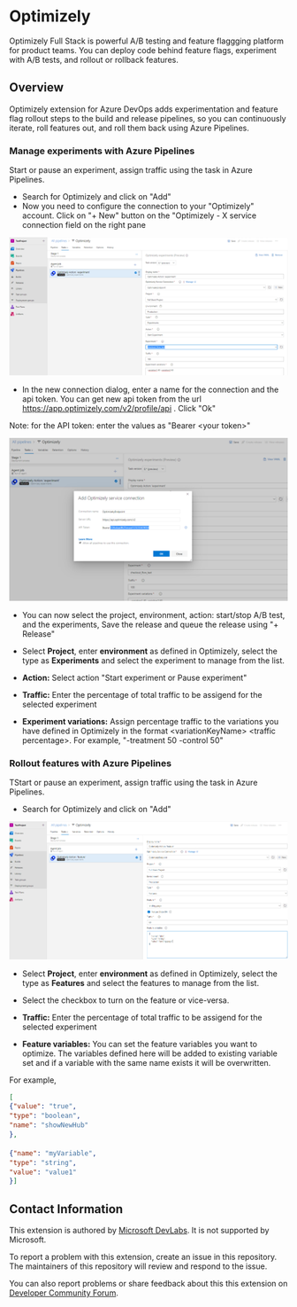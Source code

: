 # Optimizely

Optimizely Full Stack is powerful A/B testing and feature flaggging platform for product teams. You can deploy code behind feature flags, experiment with A/B tests, and rollout or rollback features.

## Overview

Optimizely extension for Azure DevOps adds experimentation and feature flag rollout steps to the build and release pipelines, so you can continuously iterate, roll features out, and roll them back using Azure Pipelines. 


### Manage experiments with Azure Pipelines

Start or pause an experiment, assign traffic using the task in Azure Pipelines.

* Search for Optimizely and click on "Add"
* Now you need to configure the connection to your "Optimizely" account. Click on "+ New" button on the "Optimizely - X service connection field on the right pane

![Configure optimizely](images/11.png)

* In the new connection dialog, enter a name for the connection and the api token. You can get new api token from the url https://app.optimizely.com/v2/profile/api . Click "Ok"

Note: for the API token: enter the values as "Bearer &lt;your token&gt;"

![API Token](images/12.png)

* You can now select the project, environment, action: start/stop A/B test, and the experiments, Save the release and queue the release using "+ Release"

* Select **Project**, enter **environment** as defined in Optimizely, select the type as **Experiments** and select the experiment to manage from the list.

* **Action:** Select action "Start experiment or Pause experiment"

* **Traffic:** Enter the percentage of total traffic to be assigend for the selected experiment

* **Experiment variations:** Assign percentage traffic to the variations you have defined in Optimizely in the format &lt;variationKeyName&gt; &lt;traffic percentage&gt;. For example, "-treatment 50 -control 50"



### Rollout features with Azure Pipelines

TStart or pause an experiment, assign traffic using the task in Azure Pipelines.

* Search for Optimizely and click on "Add"

![Configure optimizely](images/13.png)

* Select **Project**, enter **environment** as defined in Optimizely, select the type as **Features** and select the features to manage from the list.

* Select the checkbox to turn on the feature or vice-versa.

* **Traffic:** Enter the percentage of total traffic to be assigend for the selected experiment

* **Feature variables:** You can set the feature variables you want to optimize. The variables defined here will be added to existing variable set and if a variable with the same name exists it will be overwritten. 

For example,

```json
[ 
{"value": "true",
"type": "boolean",
"name": "showNewHub"
},

{"name": "myVariable",
"type": "string",
"value": "value1"
}]
```

## Contact Information

This extension is authored by [Microsoft DevLabs](https://marketplace.visualstudio.com/publishers/Microsoft%20DevLabs). It is not supported by Microsoft.

To report a problem with this extension, create an issue in this repository. The maintainers of this repository will review and respond to the issue.

You can also report problems or share feedback about this this extension on [Developer Community Forum](https://developercommunity.visualstudio.com/spaces/21/index.html).
